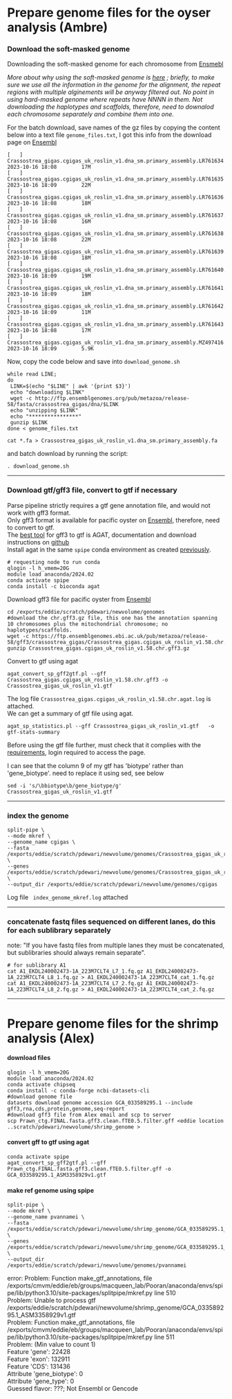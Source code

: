 # Prepare genome files for the oyser analysis (Ambre)

### Download the soft-masked genome
Downloading the soft-masked genome for each chromosome from [Ensmebl](http://ftp.ensemblgenomes.org/pub/metazoa/release-58/fasta/crassostrea_gigas/dna/)  

*More about why using the soft-masked genome is [here](https://bioinformatics.stackexchange.com/questions/540/what-ensembl-genome-version-should-i-use-for-alignments-e-g-toplevel-fa-vs-p) ; briefly, to make sure we use all the information in the genome for the alignment,
the repeat regions with multiple alginements will be anyway filtered out. No point in using hard-masked genome where repeats have NNNN in them. Not downloading the haplotypes and scaffolds, therefore, need to downalod each chromosome separately and combine them into one.*  

For the batch download, save names of the gz files by copying the content below into a text file `genome_files.txt`, I got this info from the download page on [Ensembl](http://ftp.ensemblgenomes.org/pub/metazoa/release-58/fasta/crassostrea_gigas/dna/)
```
[   ]   Crassostrea_gigas.cgigas_uk_roslin_v1.dna_sm.primary_assembly.LR761634.1.fa.gz  2023-10-16 18:08        17M
[   ]   Crassostrea_gigas.cgigas_uk_roslin_v1.dna_sm.primary_assembly.LR761635.1.fa.gz  2023-10-16 18:09        22M
[   ]   Crassostrea_gigas.cgigas_uk_roslin_v1.dna_sm.primary_assembly.LR761636.1.fa.gz  2023-10-16 18:08        18M
[   ]   Crassostrea_gigas.cgigas_uk_roslin_v1.dna_sm.primary_assembly.LR761637.1.fa.gz  2023-10-16 18:08        16M
[   ]   Crassostrea_gigas.cgigas_uk_roslin_v1.dna_sm.primary_assembly.LR761638.1.fa.gz  2023-10-16 18:08        22M
[   ]   Crassostrea_gigas.cgigas_uk_roslin_v1.dna_sm.primary_assembly.LR761639.1.fa.gz  2023-10-16 18:08        18M
[   ]   Crassostrea_gigas.cgigas_uk_roslin_v1.dna_sm.primary_assembly.LR761640.1.fa.gz  2023-10-16 18:09        19M
[   ]   Crassostrea_gigas.cgigas_uk_roslin_v1.dna_sm.primary_assembly.LR761641.1.fa.gz  2023-10-16 18:09        18M
[   ]   Crassostrea_gigas.cgigas_uk_roslin_v1.dna_sm.primary_assembly.LR761642.1.fa.gz  2023-10-16 18:09        11M
[   ]   Crassostrea_gigas.cgigas_uk_roslin_v1.dna_sm.primary_assembly.LR761643.1.fa.gz  2023-10-16 18:08        17M
[   ]   Crassostrea_gigas.cgigas_uk_roslin_v1.dna_sm.primary_assembly.MZ497416.1.fa.gz  2023-10-16 18:09        5.9K
```
Now, copy the code below and save into `download_genome.sh`  
```
while read LINE;
do
 LINK=$(echo "$LINE" | awk '{print $3}')
 echo "downloading $LINK"
 wget -c http://ftp.ensemblgenomes.org/pub/metazoa/release-58/fasta/crassostrea_gigas/dna/$LINK
 echo "unzipping $LINK"
 echo "****************"
 gunzip $LINK
done < genome_files.txt

cat *.fa > Crassostrea_gigas_uk_roslin_v1.dna_sm.primary_assembly.fa

```
and batch download by running the script:    

`. download_genome.sh`
***
### Download gtf/gff3 file, convert to gtf if necessary
Parse pipeline strictly requires a gtf gene annotation file, and would not work with gff3 format.  
Only gff3 format is available for pacific oyster on [Ensembl](https://ftp.ensemblgenomes.ebi.ac.uk/pub/metazoa/release-58/gff3/crassostrea_gigas/), therefore, need to convert to gtf.  
The [best tool](https://agat.readthedocs.io/en/latest/gff_to_gtf.html) for gff3 to gtf is AGAT, documentation and download instructions on [github](https://github.com/NBISweden/AGAT)  
Install agat in the same `spipe` conda environment as created [previously](https://github.com/Pooran-Dewari/parse_single_cell_analysis/tree/main/01_installation).  
```
# requesting node to run conda
qlogin -l h_vmem=20G
module load anaconda/2024.02
conda activate spipe
conda install -c bioconda agat
```
Download gff3 file for pacific oyster from  [Ensembl](https://ftp.ensemblgenomes.ebi.ac.uk/pub/metazoa/release-58/gff3/crassostrea_gigas/) 
```
cd /exports/eddie/scratch/pdewari/newvolume/genomes
#download the chr.gff3.gz file, this one has the annotation spanning 10 chromosomes plus the mitochondrial chromosome; no haplotypes/scaffolds.  
wget -c https://ftp.ensemblgenomes.ebi.ac.uk/pub/metazoa/release-58/gff3/crassostrea_gigas/Crassostrea_gigas.cgigas_uk_roslin_v1.58.chr.gff3.gz
gunzip Crassostrea_gigas.cgigas_uk_roslin_v1.58.chr.gff3.gz
```
Convert to gtf using agat
```
agat_convert_sp_gff2gtf.pl --gff Crassostrea_gigas.cgigas_uk_roslin_v1.58.chr.gff3 -o Crassostrea_gigas_uk_roslin_v1.gtf
```
The log file `Crassostrea_gigas.cgigas_uk_roslin_v1.58.chr.agat.log` is attached.  
We can get a summary of gtf file using agat.  
```
agat_sp_statistics.pl --gff Crassostrea_gigas_uk_roslin_v1.gtf   -o gtf-stats-summary
```
Before using the gtf file further, must check that it complies with the [requirements](https://support.parsebiosciences.com/hc/en-us/articles/11606689895828-GTF-Formatting-Guidelines), login required to access the page.  

I can see that the column 9 of my gtf has 'biotype' rather than 'gene_biotype'. need to replace it using sed, see below 

```
sed -i 's/\bbiotype\b/gene_biotype/g' Crassostrea_gigas_uk_roslin_v1.gtf
```
****

### index the genome

```
split-pipe \
--mode mkref \
--genome_name cgigas \
--fasta /exports/eddie/scratch/pdewari/newvolume/genomes/Crassostrea_gigas_uk_roslin_v1.dna_sm.primary_assembly.fa \
--genes /exports/eddie/scratch/pdewari/newvolume/genomes/Crassostrea_gigas_uk_roslin_v1.gtf \
--output_dir /exports/eddie/scratch/pdewari/newvolume/genomes/cgigas
```
Log file ` index_genome_mkref.log` attached

***

### concatenate fastq files sequenced on different lanes, do this for each sublibrary separately
note: "If you have fastq files from multiple lanes they must be concatenated, but sublibraries should always remain separate".  
```
# for sublibrary A1
cat A1_EKDL240002473-1A_223M7CLT4_L7_1.fq.gz A1_EKDL240002473-1A_223M7CLT4_L8_1.fq.gz > A1_EKDL240002473-1A_223M7CLT4_cat_1.fq.gz
cat A1_EKDL240002473-1A_223M7CLT4_L7_2.fq.gz A1_EKDL240002473-1A_223M7CLT4_L8_2.fq.gz > A1_EKDL240002473-1A_223M7CLT4_cat_2.fq.gz
```

***

# Prepare genome files for the shrimp analysis (Alex)

#### download files
```
qlogin -l h_vmem=20G
module load anaconda/2024.02
conda activate chipseq
conda install -c conda-forge ncbi-datasets-cli
#download genome file
datasets download genome accession GCA_033589295.1 --include gff3,rna,cds,protein,genome,seq-report
#download gff3 file from Alex email and scp to server
scp Prawn_ctg.FINAL.fasta.gff3.clean.fTE0.5.filter.gff <eddie location ..scratch/pdewari/newvolume/shrimp_genome >
```
#### convert gff to gtf using agat
```
conda activate spipe
agat_convert_sp_gff2gtf.pl --gff Prawn_ctg.FINAL.fasta.gff3.clean.fTE0.5.filter.gff -o GCA_033589295.1_ASM3358929v1.gtf

```

#### make ref genome using spipe
```
split-pipe \
--mode mkref \
--genome_name pvannamei \
--fasta /exports/eddie/scratch/pdewari/newvolume/shrimp_genome/GCA_033589295.1_ASM3358929v1.genomic.fna \
--genes /exports/eddie/scratch/pdewari/newvolume/shrimp_genome/GCA_033589295.1_ASM3358929v1.gtf \
--output_dir /exports/eddie/scratch/pdewari/newvolume/genomes/pvannamei
```
error: Problem: Function make_gtf_annotations, file /exports/cmvm/eddie/eb/groups/macqueen_lab/Pooran/anaconda/envs/spipe/lib/python3.10/site-packages/splitpipe/mkref.py line 510  
Problem: Unable to process gtf /exports/eddie/scratch/pdewari/newvolume/shrimp_genome/GCA_033589295.1_ASM3358929v1.gtf  
Problem: Function make_gtf_annotations, file /exports/cmvm/eddie/eb/groups/macqueen_lab/Pooran/anaconda/envs/spipe/lib/python3.10/site-packages/splitpipe/mkref.py line 511  
Problem:   (Min value to count 1)  
Feature   'gene': 22428  
Feature   'exon': 132911  
Feature   'CDS': 131436  
Attribute 'gene_biotype': 0  
Attribute 'gene_type': 0  
Guessed flavor: ???; Not Ensembl or Gencode  


